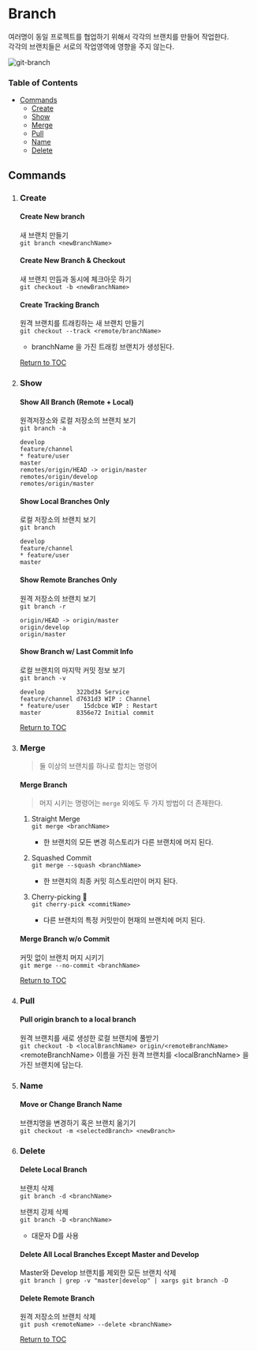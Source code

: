 # Branch
여러명이 동일 프로젝트를 협업하기 위해서 각각의 브랜치를 만들어 작업한다.  
각각의 브랜치들은 서로의 작업영역에 영향을 주지 않는다.

![git-branch](https://user-images.githubusercontent.com/48475824/74917208-7fdfc900-540a-11ea-81b1-1b405a19a390.png)


### Table of Contents
* [Commands](#commands)
    * [Create](#create)
    * [Show](#show)
    * [Merge](#merge)
    * [Pull](#pull)
    * [Name](#name)
    * [Delete](#delete)



## Commands
1. ### Create
    #### Create New branch
    새 브랜치 만들기  
    `git branch <newBranchName>`

    #### Create New Branch & Checkout
    새 브랜치 만듬과 동시에 체크아웃 하기  
    `git checkout -b <newBranchName>`

    #### Create Tracking Branch
    원격 브랜치를 트래킹하는 새 브랜치 만들기  
    `git checkout --track <remote/branchName>`
    * branchName 을 가진 트래킹 브랜치가 생성된다.

    [Return to TOC](#table-of-contents)


1. ### Show
    #### Show All Branch (Remote + Local)
    원격저장소와 로컬 저장소의 브랜치 보기  
    `git branch -a`
    ```
    develop
    feature/channel
    * feature/user
    master
    remotes/origin/HEAD -> origin/master
    remotes/origin/develop
    remotes/origin/master
    ```

    #### Show Local Branches Only
    로컬 저장소의 브랜치 보기  
    `git branch `
    
    ```
    develop
    feature/channel
    * feature/user
    master
    ```

    #### Show Remote Branches Only
    원격 저장소의 브랜치 보기  
    `git branch -r`  
    ```
    origin/HEAD -> origin/master
    origin/develop
    origin/master
    ```

    #### Show Branch w/ Last Commit Info
    로컬 브랜치의 마지막 커밋 정보 보기  
    `git branch -v`
    ```
    develop         322bd34 Service
    feature/channel d7631d3 WIP : Channel
    * feature/user    15dcbce WIP : Restart
    master          8356e72 Initial commit
    ```

    [Return to TOC](#table-of-contents)

1. ### Merge
    > 둘 이상의 브랜치를 하나로 합치는 명령어

    #### Merge Branch
    > 머지 시키는 명령어는 `merge` 외에도 두 가지 방법이 더 존재한다.  

    1. Straight Merge   
        `git merge <branchName>`
        * 한 브랜치의 모든 변경 히스토리가 다른 브랜치에 머지 된다.

    2. Squashed Commit  
        `git merge --squash <branchName>`
        * 한 브랜치의 최종 커밋 히스토리만이 머지 된다.

    3. Cherry-picking :cherries:  
        `git cherry-pick <commitName>`
        * 다른 브랜치의 특정 커밋만이 현재의 브랜치에 머지 된다.

    #### Merge Branch w/o Commit
    커밋 없이 브랜치 머지 시키기  
    `git merge --no-commit <branchName>`

    [Return to TOC](#table-of-contents)

1. ### Pull
    #### Pull origin branch to a local branch
    원격 브랜치를 새로 생성한 로컬 브랜치에 풀받기  
    `git checkout -b <localBranchName> origin/<remoteBranchName>`  
    \<remoteBranchName> 이름을 가진 원격 브랜치를 \<localBranchName> 을 가진 브랜치에 담는다.

1. ### Name
    #### Move or Change Branch Name
    브랜치명을 변경하기 혹은 브랜치 옮기기  
    `git checkout -m <selectedBranch> <newBranch>`

    
1. ### Delete
    #### Delete Local Branch
    브랜치 삭제  
    `git branch -d <branchName>`

    브랜치 강제 삭제  
    `git branch -D <branchName>`
    * 대문자 D를 사용  

    #### Delete All Local Branches Except Master and Develop
    Master와 Develop 브랜치를 제외한 모든 브랜치 삭제  
    `git branch | grep -v "master|develop" | xargs git branch -D`

    #### Delete Remote Branch
    원격 저장소의 브랜치 삭제  
    `git push <remoteName> --delete <branchName>`

    [Return to TOC](#table-of-contents)
